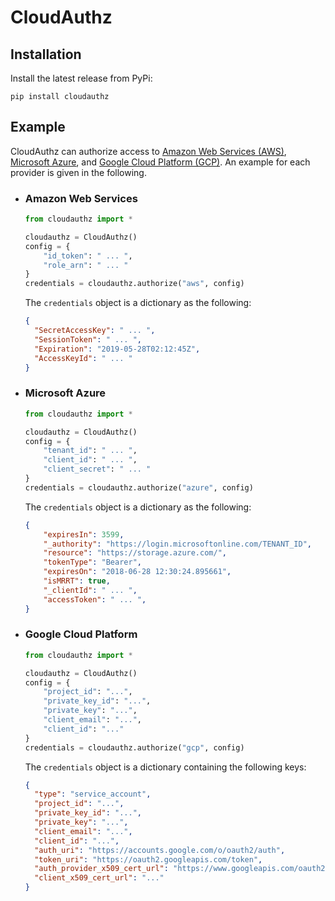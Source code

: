 # CloudAuthz

## Installation
Install the latest release from PyPi:

    pip install cloudauthz


## Example

CloudAuthz can authorize access to [Amazon Web Services (AWS)](#amazon-web-services), [Microsoft Azure](#microsoft-azure), and [Google Cloud Platform (GCP)](#google-cloud-platform). An example for each provider is given in the following.

- ### Amazon Web Services

    ```python
    from cloudauthz import *
    
    cloudauthz = CloudAuthz()
    config = {
        "id_token": " ... ",
        "role_arn": " ... "
    }
    credentials = cloudauthz.authorize("aws", config)
    ```
    
    The `credentials` object is a dictionary as the following:
    
    ```json
    {
      "SecretAccessKey": " ... ", 
      "SessionToken": " ... ", 
      "Expiration": "2019-05-28T02:12:45Z", 
      "AccessKeyId": " ... "
    }
    ```

- ### Microsoft Azure

    ```python
    from cloudauthz import *
    
    cloudauthz = CloudAuthz()
    config = {
        "tenant_id": " ... ",
        "client_id": " ... ",
        "client_secret": " ... "
    }
    credentials = cloudauthz.authorize("azure", config)
    ```
    
    The `credentials` object is a dictionary as the following:
    
    ```json
    {
        "expiresIn": 3599,
        "_authority": "https://login.microsoftonline.com/TENANT_ID",
        "resource": "https://storage.azure.com/",
        "tokenType": "Bearer",
        "expiresOn": "2018-06-28 12:30:24.895661",
        "isMRRT": true,
        "_clientId": " ... ",
        "accessToken": " ... ",
    }
    ```

- ### Google Cloud Platform

    ```python
    from cloudauthz import *
    
    cloudauthz = CloudAuthz()
    config = {
        "project_id": "...",
        "private_key_id": "...",
        "private_key": "...",
        "client_email": "...",
        "client_id": "..."
    }
    credentials = cloudauthz.authorize("gcp", config)
    ```
    
    The `credentials` object is a dictionary containing the following keys:
    
    ```json
    {
      "type": "service_account",
      "project_id": "...",
      "private_key_id": "...",
      "private_key": "...",
      "client_email": "...",
      "client_id": "...",
      "auth_uri": "https://accounts.google.com/o/oauth2/auth",
      "token_uri": "https://oauth2.googleapis.com/token",
      "auth_provider_x509_cert_url": "https://www.googleapis.com/oauth2/v1/certs",
      "client_x509_cert_url": "..."
    }
    ```
